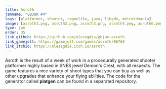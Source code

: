 ```yaml
---
title: Asroth
jamname: "GBJam #4"
tags: [platformer, shooter, roguelike, java, libgdx, metroidvania]
image: [asroth1.png, asroth2.png, asroth3.png, asroth4.png, asroth6.png]
type: jam
order: 35
link_github: https://github.com/alesegdia/gbjam-asroth
link_gamejolt: https://gamejolt.com/games/asroth/86768
link_itchio: https://alesegdia.itch.io/asroth
---
```


Asroth is the result of a week of work in a procedurally
generated shooter platformer highly based in SNES jewel Demon's Crest,
with all respects. The game features a nice variety of shoot types that you
can buy as well as other upgrades that enhance your flying abilities. The code for the generator
called **platgen** can be found in a separated repository.
